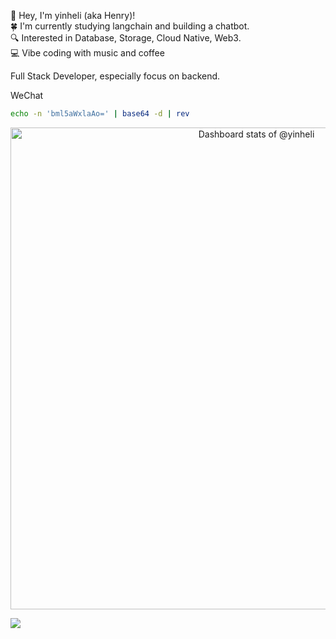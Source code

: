 👋 Hey, I'm yinheli (aka Henry)!  
🍀 I'm currently studying langchain and building a chatbot.  
🔍 Interested in Database, Storage, Cloud Native, Web3.  
💻 Vibe coding with music and coffee


Full Stack Developer, especially focus on backend.

WeChat

```bash
echo -n 'bml5aWxlaAo=' | base64 -d | rev
```


<a href="https://next.ossinsight.io/widgets/official/compose-user-dashboard-stats?user_id=235094" target="_blank" style="display: block" align="center">
  <picture>
    <source media="(prefers-color-scheme: dark)" srcset="https://next.ossinsight.io/widgets/official/compose-user-dashboard-stats/thumbnail.png?user_id=235094&image_size=auto&color_scheme=dark" width="771" height="auto">
    <img alt="Dashboard stats of @yinheli" src="https://next.ossinsight.io/widgets/official/compose-user-dashboard-stats/thumbnail.png?user_id=235094&image_size=auto&color_scheme=light" width="771" height="auto">
  </picture>
</a>


![](https://komarev.com/ghpvc/?username=yinheli)
